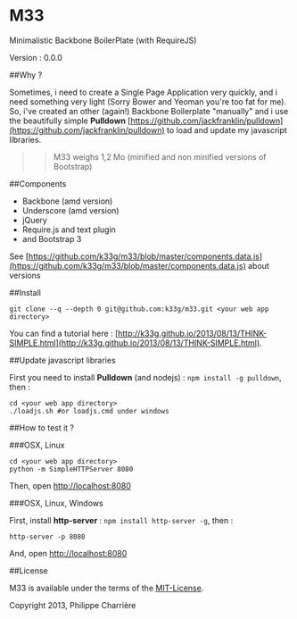 M33
===

Minimalistic Backbone BoilerPlate (with RequireJS)

Version : 0.0.0

##Why ?

Sometimes, i need to create a Single Page Application very quickly, and i need something very light (Sorry Bower and Yeoman you're too fat for me). So, i've created an other (again!) Backbone Boilerplate "manually" and i use the beautifully simple **Pulldown** [https://github.com/jackfranklin/pulldown](https://github.com/jackfranklin/pulldown) to load and update my javascript libraries.

>> M33 weighs 1,2 Mo (minified and non minified versions of Bootstrap)

##Components

- Backbone (amd version)
- Underscore (amd version)
- jQuery
- Require.js and text plugin
- and Bootstrap 3

See [https://github.com/k33g/m33/blob/master/components.data.js](https://github.com/k33g/m33/blob/master/components.data.js) about versions

##Install

    git clone --q --depth 0 git@github.com:k33g/m33.git <your web app directory>

You can find a tutorial here : [http://k33g.github.io/2013/08/13/THINK-SIMPLE.html](http://k33g.github.io/2013/08/13/THINK-SIMPLE.html).

##Update javascript libraries

First you need to install **Pulldown** (and nodejs) : `npm install -g pulldown`, then :

    cd <your web app directory>
    ./loadjs.sh #or loadjs.cmd under windows

##How to test it ?

###OSX, Linux

    cd <your web app directory>
    python -m SimpleHTTPServer 8080

Then, open [http://localhost:8080](http://localhost:8080)

###OSX, Linux, Windows

First, install **http-server** : `npm install http-server -g`, then :

    http-server -p 8080

And, open [http://localhost:8080](http://localhost:8080)

##License

M33 is available under the terms of the [MIT-License](http://en.wikipedia.org/wiki/MIT_License#License_terms).

Copyright 2013, Philippe Charrière
